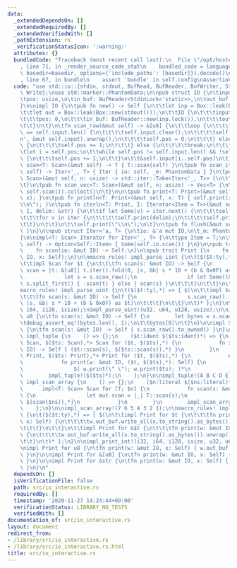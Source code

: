 ```yaml
---
data:
  _extendedDependsOn: []
  _extendedRequiredBy: []
  _extendedVerifiedWith: []
  _pathExtension: rs
  _verificationStatusIcon: ':warning:'
  attributes: {}
  bundledCode: "Traceback (most recent call last):\n  File \"/opt/hostedtoolcache/Python/3.9.0/x64/lib/python3.9/site-packages/onlinejudge_verify/documentation/build.py\"\
    , line 71, in _render_source_code_stat\n    bundled_code = language.bundle(stat.path,\
    \ basedir=basedir, options={'include_paths': [basedir]}).decode()\n  File \"/opt/hostedtoolcache/Python/3.9.0/x64/lib/python3.9/site-packages/onlinejudge_verify/languages/user_defined.py\"\
    , line 67, in bundle\n    assert 'bundle' in self.config\nAssertionError\n"
  code: "use std::io::{stdin, stdout, BufRead, BufReader, BufWriter, StdinLock, StdoutLock,\
    \ Write};\nuse std::marker::PhantomData;\n\npub struct IO {\n\tinput: Vec<u8>,\n\
    \tpos: usize,\n\tin_buf: BufReader<StdinLock<'static>>,\n\tout_buf: BufWriter<StdoutLock<'static>>,\n\
    }\n\nimpl IO {\n\tpub fn new() -> Self {\n\t\tlet inp = Box::leak(Box::new(stdin()));\n\
    \t\tlet out = Box::leak(Box::new(stdout()));\n\t\tIO {\n\t\t\tinput: Vec::new(),\n\
    \t\t\tpos: 0,\n\t\t\tin_buf: BufReader::new(inp.lock()),\n\t\t\tout_buf: BufWriter::new(out.lock()),\n\
    \t\t}\n\t}\n\tfn scan_raw(&mut self) -> &[u8] {\n\t\tloop {\n\t\t\tif self.pos\
    \ == self.input.len() {\n\t\t\t\tself.input.clear();\n\t\t\t\tself.in_buf.read_until(b'\\\
    n', &mut self.input).unwrap();\n\t\t\t\tself.pos = 0;\n\t\t\t} else if self.input[self.pos].is_ascii_whitespace()\
    \ {\n\t\t\t\tself.pos += 1;\n\t\t\t} else {\n\t\t\t\tbreak;\n\t\t\t}\n\t\t}\n\t\
    \tlet i = self.pos;\n\t\twhile self.pos != self.input.len() && !self.input[self.pos].is_ascii_whitespace()\
    \ {\n\t\t\tself.pos += 1;\n\t\t}\n\t\t&self.input[i..self.pos]\n\t}\n\tpub fn\
    \ scan<T: Scan>(&mut self) -> T { T::scan(self) }\n\tpub fn scan_iter<T: Scan>(&mut\
    \ self) -> Iter<'_, T> { Iter { io: self, _m: PhantomData } }\n\tpub fn scan_n<T:\
    \ Scan>(&mut self, n: usize) -> std::iter::Take<Iter<'_, T>> {\n\t\tself.scan_iter().take(n)\n\
    \t}\n\tpub fn scan_vec<T: Scan>(&mut self, n: usize) -> Vec<T> {\n\t\t(0..n).map(|_|\
    \ self.scan()).collect()\n\t}\n\n\tpub fn print<T: Print>(&mut self, x: T) { T::print(self,\
    \ x); }\n\tpub fn println<T: Print>(&mut self, x: T) { self.print(x); self.print(\"\
    \\n\"); }\n\tpub fn iterln<T: Print, I: Iterator<Item = T>>(&mut self, mut iter:\
    \ I, delim: &str) {\n\t\tif let Some(v) = iter.next() {\n\t\t\tself.print(v);\n\
    \t\t\tfor v in iter {\n\t\t\t\tself.print(delim);\n\t\t\t\tself.println(v);\n\t\
    \t\t}\n\t\t}\n\t\tself.print(\"\\n\");\n\t}\n\tpub fn flush(&mut self) { self.out_buf.flush().unwrap();\
    \ }\n}\n\npub struct Iter<'a, T> {\n\tio: &'a mut IO,\n\t_m: PhantomData<T>,\n\
    }\n\nimpl<T: Scan> Iterator for Iter<'_, T> {\n\ttype Item = T;\n\tfn next(&mut\
    \ self) -> Option<Self::Item> { Some(self.io.scan()) }\n}\n\npub trait Scan {\n\
    \    fn scan(io: &mut IO) -> Self;\n}\n\npub trait Print {\n    fn print(w: &mut\
    \ IO, x: Self);\n}\n\nmacro_rules! impl_parse_iint {\n\t($($t:ty),*) => { $(\n\
    \t\timpl Scan for $t {\n\t\t\tfn scan(s: &mut IO) -> Self {\n                let\
    \ scan = |t: &[u8]| t.iter().fold(0, |s, &b| s * 10 + (b & 0x0F) as $t);\n   \
    \             let s = s.scan_raw();\n                if let Some((&b'-', t)) =\
    \ s.split_first() { -scan(t) } else { scan(s) }\n\t\t\t}\n\t\t}\n\t)* };\n}\n\n\
    macro_rules! impl_parse_uint {\n\t($($t:ty),*) => { $(\n\t\timpl Scan for $t {\n\
    \t\t\tfn scan(s: &mut IO) -> Self {\n                s.scan_raw().iter().fold(0,\
    \ |s, &b| s * 10 + (b & 0x0F) as $t)\n\t\t\t}\n\t\t}\n\t)* };\n}\n\nimpl_parse_iint!(i32,\
    \ i64, i128, isize);\nimpl_parse_uint!(u32, u64, u128, usize);\n\nimpl Scan for\
    \ u8 {\n\tfn scan(s: &mut IO) -> Self {\n        let bytes = s.scan_raw();\n\t\
    \tdebug_assert_eq!(bytes.len(), 1);\n\t\tbytes[0]\n\t}\n}\n\nimpl Scan for Vec<u8>\
    \ {\n\tfn scan(s: &mut IO) -> Self { s.scan_raw().to_owned() }\n}\n\nmacro_rules!\
    \ impl_tuple {\n    () => {};\n    ($t:ident $($ts:ident)*) => {\n        impl<$t:\
    \ Scan, $($ts: Scan),*> Scan for ($t, $($ts),*) {\n            fn scan(s: &mut\
    \ IO) -> Self { ($t::scan(s), $($ts::scan(s)),*) }\n        }\n        impl<$t:\
    \ Print, $($ts: Print),*> Print for ($t, $($ts),*) {\n            #[allow(non_snake_case)]\n\
    \            fn print(w: &mut IO, ($t, $($ts),*): Self) {\n                w.print($t);\n\
    \                $( w.print(\" \"); w.print($ts); )*\n            }\n        }\n\
    \        impl_tuple!($($ts)*);\n    };\n}\n\nimpl_tuple!(A B C D E F G);\n\nmacro_rules!\
    \ impl_scan_array {\n    () => {};\n    ($n:literal $($ns:literal)*) => {\n  \
    \      impl<T: Scan> Scan for [T; $n] {\n            fn scan(s: &mut IO) -> Self\
    \ {\n                let mut scan = |_| T::scan(s);\n                [scan($n),\
    \ $(scan($ns)),*]\n            }\n        }\n        impl_scan_array!($($ns)*);\n\
    \    };\n}\n\nimpl_scan_array!(7 6 5 4 3 2 1);\n\nmacro_rules! impl_print_int\
    \ {\n\t($($t:ty),*) => { $(\n\t\timpl Print for $t {\n\t\t\tfn print(w: &mut IO,\
    \ x: Self) {\n\t\t\t\tw.out_buf.write_all(x.to_string().as_bytes()).unwrap();\n\
    \t\t\t}\n\t\t}\n\t\timpl Print for &$t {\n\t\t\tfn print(w: &mut IO, x: Self)\
    \ {\n\t\t\t\tw.out_buf.write_all(x.to_string().as_bytes()).unwrap();\n\t\t\t}\n\
    \t\t}\n\t)* };\n}\n\nimpl_print_int!(i32, i64, i128, isize, u32, u64, u128, usize);\n\
    \nimpl Print for u8 {\n\tfn print(w: &mut IO, x: Self) { w.out_buf.write_all(&[x]).unwrap();\
    \ }\n}\n\nimpl Print for &[u8] {\n\tfn print(w: &mut IO, x: Self) { w.out_buf.write_all(x).unwrap();\
    \ }\n}\n\nimpl Print for &str {\n\tfn print(w: &mut IO, x: Self) { w.print(x.as_bytes());\
    \ }\n}\n"
  dependsOn: []
  isVerificationFile: false
  path: src/io_interactive.rs
  requiredBy: []
  timestamp: '2020-11-27 14:24:44+09:00'
  verificationStatus: LIBRARY_NO_TESTS
  verifiedWith: []
documentation_of: src/io_interactive.rs
layout: document
redirect_from:
- /library/src/io_interactive.rs
- /library/src/io_interactive.rs.html
title: src/io_interactive.rs
---
```

